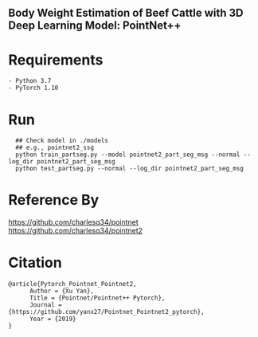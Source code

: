 ## Body Weight Estimation of Beef Cattle with 3D Deep Learning Model: PointNet++

# Requirements  
  ``` 
  - Python 3.7  
  - PyTorch 1.10
 ``` 
# Run
``` 
  ## Check model in ./models   
  ## e.g., pointnet2_ssg  
  python train_partseg.py --model pointnet2_part_seg_msg --normal --log_dir pointnet2_part_seg_msg  
  python test_partseg.py --normal --log_dir pointnet2_part_seg_msg
 ``` 
# Reference By  
 https://github.com/charlesq34/pointnet  
 https://github.com/charlesq34/pointnet2
 # Citation

```
@article{Pytorch_Pointnet_Pointnet2,  
      Author = {Xu Yan},  
      Title = {Pointnet/Pointnet++ Pytorch},  
      Journal = {https://github.com/yanx27/Pointnet_Pointnet2_pytorch},  
      Year = {2019}  
}
``` 

